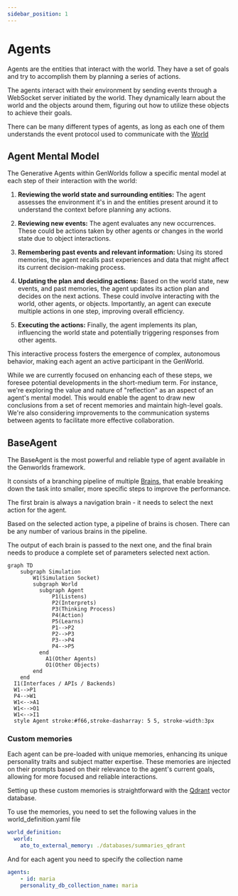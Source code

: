 ```yaml
---
sidebar_position: 1
---
```


# Agents

Agents are the entities that interact with the world. They have a set of goals and try to accomplish them by planning a series of actions.

The agents interact with their environment by sending events through a WebSocket server initiated by the world. They dynamically learn about the world and the objects around them, figuring out how to utilize these objects to achieve their goals.

There can be many different types of agents, as long as each one of them understands the event protocol used to communicate with the [World](/docs/genworlds-framework/world.md)

## Agent Mental Model

The Generative Agents within GenWorlds follow a specific mental model at each step of their interaction with the world:

1. **Reviewing the world state and surrounding entities:** The agent assesses the environment it's in and the entities present around it to understand the context before planning any actions.

2. **Reviewing new events:** The agent evaluates any new occurrences. These could be actions taken by other agents or changes in the world state due to object interactions.

3. **Remembering past events and relevant information:** Using its stored memories, the agent recalls past experiences and data that might affect its current decision-making process.

4. **Updating the plan and deciding actions:** Based on the world state, new events, and past memories, the agent updates its action plan and decides on the next actions. These could involve interacting with the world, other agents, or objects. Importantly, an agent can execute multiple actions in one step, improving overall efficiency.

5. **Executing the actions:** Finally, the agent implements its plan, influencing the world state and potentially triggering responses from other agents.

This interactive process fosters the emergence of complex, autonomous behavior, making each agent an active participant in the GenWorld.

While we are currently focused on enhancing each of these steps, we foresee potential developments in the short-medium term. For instance, we're exploring the value and nature of "reflection" as an aspect of an agent's mental model. This would enable the agent to draw new conclusions from a set of recent memories and maintain high-level goals. We're also considering improvements to the communication systems between agents to facilitate more effective collaboration.

## BaseAgent

The BaseAgent is the most powerful and reliable type of agent available in the Genworlds framework.

It consists of a branching pipeline of multiple [Brains](/docs/genworlds-framework/agents/think.md), that enable breaking down the task into smaller, more specific steps to improve the performance.

The first brain is always a navigation brain - it needs to select the next action for the agent.

Based on the selected action type, a pipeline of brains is chosen. There can be any number of various brains in the pipeline.

The output of each brain is passed to the next one, and the final brain needs to produce a complete set of parameters selected next action.

```mermaid
graph TD
    subgraph Simulation
        W1(Simulation Socket)
        subgraph World
          subgraph Agent
              P1(Listens)
              P2(Interprets)
              P3(Thinking Process)
              P4(Action)
              P5(Learns)
              P1-->P2
              P2-->P3
              P3-->P4
              P4-->P5
          end
            A1(Other Agents)
            O1(Other Objects)
        end
    end
  I1(Interfaces / APIs / Backends)
  W1-->P1
  P4-->W1
  W1<-->A1
  W1<-->O1
  W1<-->I1
  style Agent stroke:#f66,stroke-dasharray: 5 5, stroke-width:3px
```

### Custom memories

Each agent can be pre-loaded with unique memories, enhancing its unique personality traits and subject matter expertise. These memories are injected on their prompts based on their relevance to the agent's current goals, allowing for more focused and reliable interactions.

Setting up these custom memories is straightforward with the [Qdrant](https://qdrant.tech/) vector database.

To use the memories, you need to set the following values in the world_definition.yaml file

```yaml
world_definition:
  world:
    ato_to_external_memory: ./databases/summaries_qdrant
```

And for each agent you need to specify the collection name

```yaml
agents:
    - id: maria
    personality_db_collection_name: maria
```
